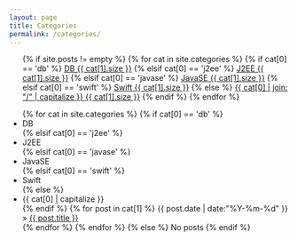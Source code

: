 ```yaml
---
layout: page
title: Categories
permalink: /categories/
---
```


<ul class="tags-box">
   {% if site.posts != empty %}
      {% for cat in site.categories %}
         {% if cat[0] == 'db' %}
         <a href="#{{ cat[0] }}" title="{{ cat[0] }}" rel="{{ cat[1].size }}">DB<span class="size"> {{ cat[1].size }}</span></a>
         {% elsif cat[0] == 'j2ee' %}
         <a href="#{{ cat[0] }}" title="{{ cat[0] }}" rel="{{ cat[1].size }}">J2EE<span class="size"> {{ cat[1].size }}</span></a>
         {% elsif cat[0] == 'javase' %}
         <a href="#{{ cat[0] }}" title="{{ cat[0] }}" rel="{{ cat[1].size }}">JavaSE<span class="size"> {{ cat[1].size }}</span></a>
         {% elsif cat[0] == 'swift' %}
         <a href="#{{ cat[0] }}" title="{{ cat[0] }}" rel="{{ cat[1].size }}">Swift<span class="size"> {{ cat[1].size }}</span></a>
         {% else %}
         <a href="#{{ cat[0] }}" title="{{ cat[0] }}" rel="{{ cat[1].size }}">{{ cat[0] | join: "/" | capitalize }}<span class="size"> {{ cat[1].size }}</span></a>
         {% endif %}
      {% endfor %}
</ul>

<ul class="tags-box">
   {% for cat in site.categories %}
      {% if cat[0] == 'db' %}
         <li id="{{ cat[0] }}">DB</li>
      {% elsif cat[0] == 'j2ee' %}
         <li id="{{ cat[0] }}">J2EE</li>
      {% elsif cat[0] == 'javase' %}
         <li id="{{ cat[0] }}">JavaSE</li>
      {% elsif cat[0] == 'swift' %}
         <li id="{{ cat[0] }}">Swift</li>
      {% else %}
         <li id="{{ cat[0] }}">{{ cat[0] | capitalize }}</li>
      {% endif %}
      {% for post in cat[1] %}
         <time datetime="{{ post.date | date:"%Y-%m-%d" }}">{{ post.date | date:"%Y-%m-%d" }}</time> &raquo;
         <a href="{{ site.baseurl }}{{ post.url }}" title="{{ post.title }}">{{ post.title }}</a><br />
      {% endfor %}
   {% endfor %}
   {% else %}
      <span>No posts</span>
   {% endif %}
</ul>

